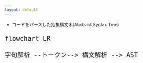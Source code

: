 ```yaml
---
layout: default
---
```


<style>
.mermaid {
  font-size: 1.5rem !important;
}
</style>

<section-title title="AST とは？" />

<div class="_bullet">

* コードをパースした抽象構文木(Abstract Syntax Tree)

</div>

<div v-click>

```mermaid
flowchart LR

字句解析 --トークン--> 構文解析 --> AST
```

</div>

